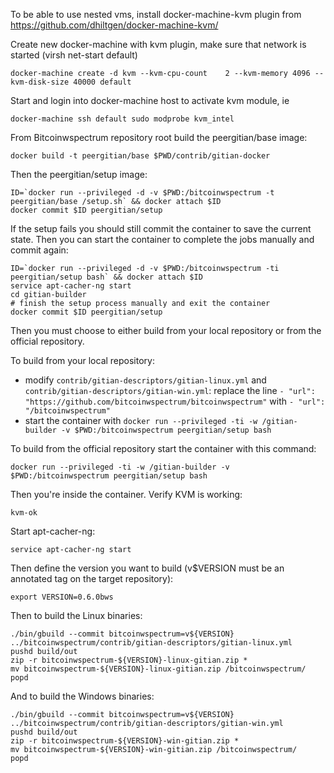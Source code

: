 To be able to use nested vms, install docker-machine-kvm plugin from https://github.com/dhiltgen/docker-machine-kvm/

Create new docker-machine with kvm plugin, make sure that network is started (virsh net-start default)

	docker-machine create -d kvm --kvm-cpu-count	2 --kvm-memory 4096 --kvm-disk-size 40000 default

Start and login into docker-machine host to activate kvm module, ie

	docker-machine ssh default sudo modprobe kvm_intel

From Bitcoinwspectrum repository root build the peergitian/base image:

    docker build -t peergitian/base $PWD/contrib/gitian-docker

Then the peergitian/setup image:

    ID=`docker run --privileged -d -v $PWD:/bitcoinwspectrum -t peergitian/base /setup.sh` && docker attach $ID
    docker commit $ID peergitian/setup

If the setup fails you should still commit the container to save the current state. Then you can start the container to complete the jobs manually and commit again:

    ID=`docker run --privileged -d -v $PWD:/bitcoinwspectrum -ti peergitian/setup bash` && docker attach $ID
    service apt-cacher-ng start
    cd gitian-builder
    # finish the setup process manually and exit the container
    docker commit $ID peergitian/setup


Then you must choose to either build from your local repository or from the official repository.

To build from your local repository:

* modify `contrib/gitian-descriptors/gitian-linux.yml` and `contrib/gitian-descriptors/gitian-win.yml`: replace the line `- "url": "https://github.com/bitcoinwspectrum/bitcoinwspectrum"` with `- "url": "/bitcoinwspectrum"`
* start the container with `docker run --privileged -ti -w /gitian-builder -v $PWD:/bitcoinwspectrum peergitian/setup bash`

To build from the official repository start the container with this command:

    docker run --privileged -ti -w /gitian-builder -v $PWD:/bitcoinwspectrum peergitian/setup bash

Then you're inside the container. Verify KVM is working:

    kvm-ok

Start apt-cacher-ng:

    service apt-cacher-ng start

Then define the version you want to build (v$VERSION must be an annotated tag on the target repository):

    export VERSION=0.6.0bws

Then to build the Linux binaries:

    ./bin/gbuild --commit bitcoinwspectrum=v${VERSION} ../bitcoinwspectrum/contrib/gitian-descriptors/gitian-linux.yml
    pushd build/out
    zip -r bitcoinwspectrum-${VERSION}-linux-gitian.zip *
    mv bitcoinwspectrum-${VERSION}-linux-gitian.zip /bitcoinwspectrum/
    popd

And to build the Windows binaries:

    ./bin/gbuild --commit bitcoinwspectrum=v${VERSION} ../bitcoinwspectrum/contrib/gitian-descriptors/gitian-win.yml
    pushd build/out
    zip -r bitcoinwspectrum-${VERSION}-win-gitian.zip *
    mv bitcoinwspectrum-${VERSION}-win-gitian.zip /bitcoinwspectrum/
    popd
